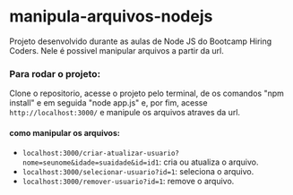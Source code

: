 # manipula-arquivos-nodejs
Projeto desenvolvido durante as aulas de Node JS do Bootcamp Hiring Coders. Nele é possivel manipular arquivos a partir da url.

### Para rodar o projeto:
Clone o repositorio, acesse o projeto pelo terminal, de os comandos "npm install" e em seguida "node app.js" e, por fim, acesse `http://localhost:3000/` e manipule os arquivos atraves da url. 

#### como manipular os arquivos:
- `localhost:3000/criar-atualizar-usuario?nome=seunome&idade=suaidade&id=id1`: cria ou atualiza o arquivo.
- `localhost:3000/selecionar-usuario?id=1`: seleciona o arquivo.
- `localhost:3000/remover-usuario?id=1`: remove o arquivo.
